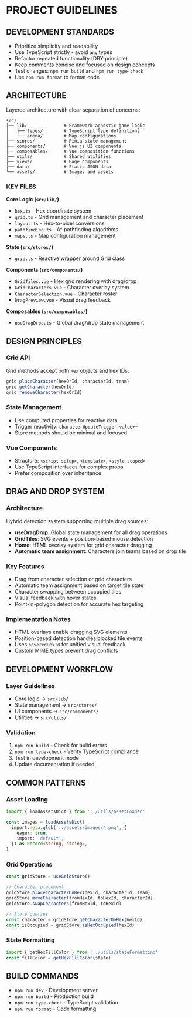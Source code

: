 # PROJECT GUIDELINES

## DEVELOPMENT STANDARDS

- Prioritize simplicity and readability
- Use TypeScript strictly - avoid `any` types
- Refactor repeated functionality (DRY principle)
- Keep comments concise and focused on design concepts
- Test changes: `npm run build` and `npm run type-check`
- Use `npm run format` to format code

## ARCHITECTURE

Layered architecture with clear separation of concerns:

```
src/
├── lib/              # Framework-agnostic game logic
│   ├── types/        # TypeScript type definitions
│   └── arena/        # Map configurations
├── stores/           # Pinia state management
├── components/       # Vue.js UI components
├── composables/      # Vue composition functions
├── utils/            # Shared utilities
├── views/            # Page components
├── data/             # Static JSON data
└── assets/           # Images and assets
```

### KEY FILES

**Core Logic (`src/lib/`)**
- `hex.ts` - Hex coordinate system
- `grid.ts` - Grid management and character placement
- `layout.ts` - Hex-to-pixel conversions
- `pathfinding.ts` - A* pathfinding algorithms
- `maps.ts` - Map configuration management

**State (`src/stores/`)**
- `grid.ts` - Reactive wrapper around Grid class

**Components (`src/components/`)**
- `GridTiles.vue` - Hex grid rendering with drag/drop
- `GridCharacters.vue` - Character overlay system
- `CharacterSelection.vue` - Character roster
- `DragPreview.vue` - Visual drag feedback

**Composables (`src/composables/`)**
- `useDragDrop.ts` - Global drag/drop state management

## DESIGN PRINCIPLES

### Grid API
Grid methods accept both `Hex` objects and hex IDs:
```typescript
grid.placeCharacter(hexOrId, characterId, team)
grid.getCharacter(hexOrId)
grid.removeCharacter(hexOrId)
```

### State Management
- Use computed properties for reactive data
- Trigger reactivity: `characterUpdateTrigger.value++`
- Store methods should be minimal and focused

### Vue Components
- Structure: `<script setup>`, `<template>`, `<style scoped>`
- Use TypeScript interfaces for complex props
- Prefer composition over inheritance

## DRAG AND DROP SYSTEM

### Architecture
Hybrid detection system supporting multiple drag sources:

- **useDragDrop**: Global state management for all drag operations
- **GridTiles**: SVG events + position-based mouse detection
- **Home**: HTML overlay system for grid character dragging
- **Automatic team assignment**: Characters join teams based on drop tile

### Key Features
- Drag from character selection or grid characters
- Automatic team assignment based on target tile state
- Character swapping between occupied tiles
- Visual feedback with hover states
- Point-in-polygon detection for accurate hex targeting

### Implementation Notes
- HTML overlays enable dragging SVG elements
- Position-based detection handles blocked tile events
- Uses `hoveredHexId` for unified visual feedback
- Custom MIME types prevent drag conflicts

## DEVELOPMENT WORKFLOW

### Layer Guidelines
- Core logic → `src/lib/`
- State management → `src/stores/`
- UI components → `src/components/`
- Utilities → `src/utils/`

### Validation
1. `npm run build` - Check for build errors
2. `npm run type-check` - Verify TypeScript compliance
3. Test in development mode
4. Update documentation if needed

## COMMON PATTERNS

### Asset Loading
```typescript
import { loadAssetsDict } from '../utils/assetLoader'

const images = loadAssetsDict(
  import.meta.glob('../assets/images/*.png', {
    eager: true,
    import: 'default',
  }) as Record<string, string>,
)
```

### Grid Operations
```typescript
const gridStore = useGridStore()

// Character placement
gridStore.placeCharacterOnHex(hexId, characterId, team)
gridStore.moveCharacter(fromHexId, toHexId, characterId)
gridStore.swapCharacters(fromHexId, toHexId)

// State queries
const character = gridStore.getCharacterOnHex(hexId)
const isOccupied = gridStore.isHexOccupied(hexId)
```

### State Formatting
```typescript
import { getHexFillColor } from '../utils/stateFormatting'
const fillColor = getHexFillColor(state)
```

## BUILD COMMANDS

- `npm run dev` - Development server
- `npm run build` - Production build
- `npm run type-check` - TypeScript validation
- `npm run format` - Code formatting
